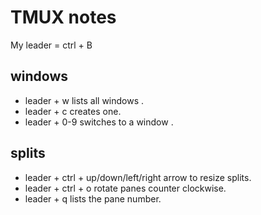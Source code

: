 # TMUX notes

My leader = ctrl + B

## windows

- leader + w lists all windows .
- leader + c creates one.
- leader + 0-9 switches to a window .

## splits

- leader + ctrl + up/down/left/right arrow to resize splits.
- leader + ctrl + o rotate panes counter clockwise.
- leader + q lists the pane number.
